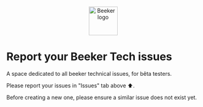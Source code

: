 <!-- markdownlint-disable MD033 MD041 -->
<p align="center" style="margin-top: 20px;">
  <a href="https://www.beeker.tech">
    <img src="https://ik.imagekit.io/beeker/logo.svg?updatedAt=1696089271712" alt="Beeker logo" width="75" />
  </a>
</p>

# Report your Beeker Tech issues

A space dedicated to all beeker technical issues, for bêta testers.

Please report your issues in "Issues" tab above ⬆️.

Before creating a new one, please ensure a similar issue does not exist yet.
